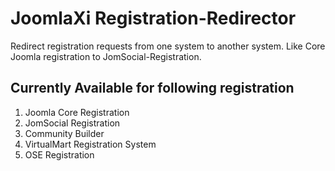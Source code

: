 JoomlaXi Registration-Redirector
================================

Redirect registration requests from one system to another system. Like Core Joomla registration to JomSocial-Registration.

## Currently Available for following registration
1. Joomla Core Registration
2. JomSocial Registration
3. Community Builder
4. VirtualMart Registration System
5. OSE Registration
